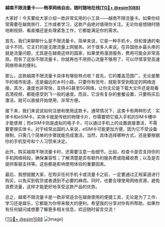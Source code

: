 **越南不限流量卡——畅享网络自由，随时随地在线[[TG💪+ @esim1088](https://t.me/s/esim1088)]**

大家好！今天要给大家介绍一款非常实用的小工具——越南不限流量卡。如果你经常需要在越南旅行、工作或者学习，这款产品绝对值得你关注。无论你是想随时随地刷视频、看直播还是处理紧急工作，它都能满足你的需求。

首先，我们来聊聊什么是不限流量卡。简单来说，它是一种手机卡，但和普通的电话卡不同，它主打的是无限流量上网服务。对于很多人来说，在异国他乡最头疼的就是流量问题，尤其是在越南这样的国家，如果使用漫游服务，费用可能会非常高昂。而有了这张不限流量卡，你就再也不用担心流量不够用了，可以尽情享受高速网络带来的便利。

那么，这款越南不限流量卡具体有哪些特点呢？首先，它的覆盖范围广。无论是繁华的城市街道，还是偏远的乡村小路，只要你有信号，就能享受到稳定的网络连接。其次，速度也非常快，支持4G甚至5G网络，让你无论是下载大文件还是观看高清视频，都能感受到飞一般的速度。而且，它没有复杂的套餐设置，只要购买后激活，就可以直接开始使用，非常方便。

接下来，我们来说说如何注册和使用这款卡。通常情况下，这类卡有两种形式：实体卡和eSIM卡。实体卡就是传统的物理卡片，你需要把它插入手机的SIM卡槽中才能使用；而eSIM卡则是虚拟的电子卡，可以通过手机上的设置直接激活，不需要更换实体卡。对于经常出国的人来说，eSIM卡可能更加方便，因为它不受设备限制，只需几个简单的步骤就能完成激活。当然，具体选择哪种方式，还是要根据你的手机型号和个人习惯来决定。

此外，购买越南不限流量卡时，还需要注意一些细节。比如，检查卡是否支持你的手机网络频段，确保兼容性；了解清楚是否有额外的服务费或隐藏收费；以及是否提供客服支持等。这些都是影响使用体验的重要因素。

最后，我想提醒大家，在购买任何手机卡或流量卡之前，一定要通过正规渠道进行购买，以免买到假货或者遇到不必要的麻烦。同时，也要合理使用网络资源，避免浪费流量，这样才能更好地享受这款产品的优势。

总之，越南不限流量卡是一款非常适合在越南使用的便捷工具，无论是为了工作、学习还是娱乐，它都能为你带来极大的便利。希望我的分享对你有所帮助，如果你有任何疑问或想要了解更多相关信息，欢迎随时留言交流！

[[TG💪+ @esim1088](https://t.me/s/esim1088) ![Image](https://i.postimg.cc/4NQfJmqS/Snipaste-2025-05-13-00-14-12.png)]